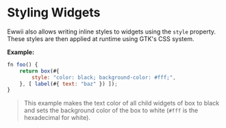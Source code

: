 # Styling Widgets

Ewwii also allows writing inline styles to widgets using the `style` property. These styles are then applied at runtime using GTK's CSS system.

**Example:**

```javascript
fn foo() {
    return box(#{
        style: "color: black; background-color: #fff;",
    }, [ label(#{ text: "baz" }) ]);
}
```

> This example makes the text color of all child widgets of box to black and sets the background color of the box to white (`#fff` is the hexadecimal for white).
